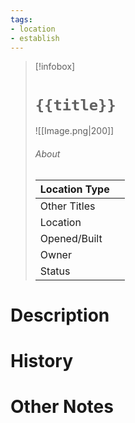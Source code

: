 ```yaml
---
tags:
- location
- establish
---
```

> [!infobox]
> # `{{title}}`
> ![[Image.png|200]]
> ###### About
> | Location Type |   |
> | ---- | ---- |
> | Other Titles |  |
> | Location |  |
> | Opened/Built |   |
> | Owner |   |
> | Status |   |

# Description



# History



# Other Notes

